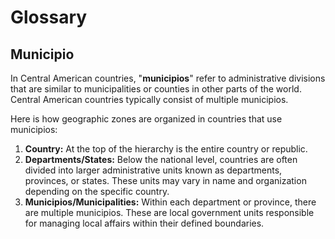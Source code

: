 # Glossary

## Municipio
In Central American countries, "**municipios**" refer to administrative divisions that are similar to municipalities or counties in other parts of the world. Central American countries typically consist of multiple municipios.

Here is how geographic zones are organized in countries that use municipios:

1. **Country:** At the top of the hierarchy is the entire country or republic.
2. **Departments/States:** Below the national level, countries are often divided into larger administrative units known as departments, provinces, or states. These units may vary in name and organization depending on the specific country.
3. **Municipios/Municipalities:** Within each department or province, there are multiple municipios. These are local government units responsible for managing local affairs within their defined boundaries.
